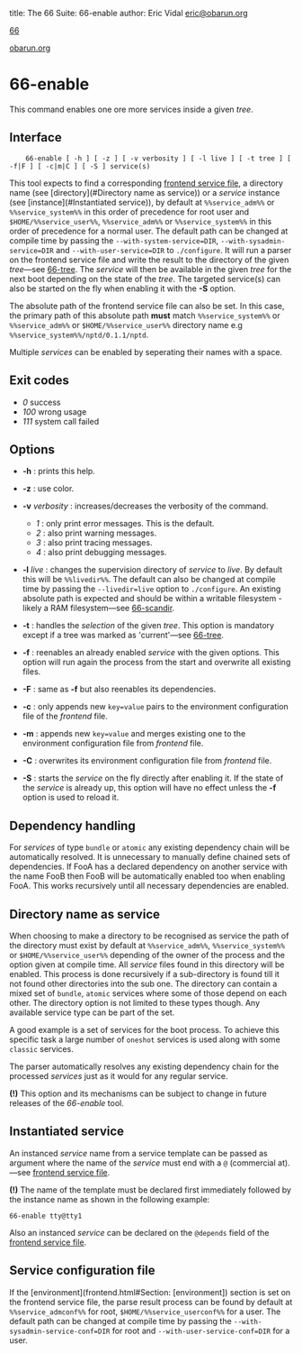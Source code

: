 title: The 66 Suite: 66-enable
author: Eric Vidal <eric@obarun.org>

[66](index.html)

[obarun.org](https://web.obarun.org)

# 66-enable

This command enables one ore more services inside a given *tree*.

## Interface

```
    66-enable [ -h ] [ -z ] [ -v verbosity ] [ -l live ] [ -t tree ] [ -f|F ] [ -c|m|C ] [ -S ] service(s)
```

This tool expects to find a corresponding [frontend service file](frontend.html), a directory name (see [directory](#Directory name as service)) or a *service* instance (see [instance](#Instantiated service)), by default at `%%service_adm%%` or `%%service_system%%` in this order of precedence for root user and `$HOME/%%service_user%%`, `%%service_adm%%` or `%%service_system%%` in this order of precedence for a normal user. The default path can be changed at compile time by passing the `--with-system-service=DIR`, `--with-sysadmin-service=DIR` and `--with-user-service=DIR` to `./configure`. It will run a parser on the frontend service file and write the result to the directory of the given *tree*—see [66-tree](66-tree.html). The *service* will then be available in the given *tree* for the next boot depending on the state of the *tree*. The targeted service(s) can also be started on the fly when enabling it with the **-S** option.

The absolute path of the frontend service file can also be set. In this case, the primary path of this absolute path **must** match `%%service_system%%` or `%%service_adm%%` or `$HOME/%%service_user%%` directory name e.g `%%service_system%%/nptd/0.1.1/nptd`.

Multiple *services* can be enabled by seperating their names with a space.

## Exit codes

- *0* success
- *100* wrong usage
- *111* system call failed

## Options

- **-h** : prints this help.

- **-z** : use color.

- **-v** *verbosity* : increases/decreases the verbosity of the command.
    * *1* : only print error messages. This is the default.
    * *2* : also print warning messages.
    * *3* : also print tracing messages.
    * *4* : also print debugging messages.

- **-l** *live* : changes the supervision directory of *service* to *live*. By default this will be `%%livedir%%`. The default can also be changed at compile time by passing the `--livedir=live` option to `./configure`. An existing absolute path is expected and should be within a writable filesystem - likely a RAM filesystem—see [66-scandir](66-scandir.html).

- **-t** : handles the *selection* of the given *tree*. This option is mandatory except if a tree was marked as 'current'—see [66-tree](66-tree.html).

- **-f** : reenables an already enabled *service* with the given options. This option will run again the process from the start and overwrite all existing files.

- **-F** : same as **-f** but also reenables its dependencies. 

- **-c** : only appends new `key=value` pairs to the environment configuration file of the *frontend* file.

- **-m** : appends new `key=value` and merges existing one to the environment configuration file from *frontend* file.

- **-C** : overwrites its environment configuration file from *frontend* file.

- **-S** : starts the *service* on the fly directly after enabling it. If the state of the *service* is already up, this option will have no effect unless the **-f** option is used to reload it.

## Dependency handling

For *services* of type `bundle` or `atomic` any existing dependency chain will be automatically resolved. It is unnecessary to manually define chained sets of dependencies. If FooA has a declared dependency on another service with the name FooB then FooB will be automatically enabled too when enabling FooA. This works recursively until all necessary dependencies are enabled.

## Directory name as service

When choosing to make a directory to be recognised as service the path of the directory must exist by default at `%%service_adm%%`, `%%service_system%%` or `$HOME/%%service_user%%` depending of the owner of the process and the option given at compile time. All *service* files found in this directory will be enabled. This process is done recursively if a sub-directory is found till it not found other directories into the sub one. The directory can contain a mixed set of `bundle`, `atomic` services where some of those depend on each other. The directory option is not limited to these types though. Any available service type can be part of the set.

A good example is a set of services for the boot process. To achieve this specific task a large number of `oneshot` services is used along with some `classic` services.

The parser automatically resolves any existing dependency chain for the processed *services* just as it would for any regular service.

**(!)** This option and its mechanisms can be subject to change in future releases of the *66-enable* tool.

## Instantiated service

An instanced *service* name from a service template can be passed as argument where the name of the *service* must end with a `@` (commercial at).—see [frontend service file](frontend.html).

**(!)** The name of the template must be declared first immediately followed by the instance name as shown in the following example:

```
66-enable tty@tty1
```

Also an instanced *service* can be declared on the `@depends` field of the [frontend service file](frontend.html).

## Service configuration file

If the [environment](frontend.html#Section: [environment]) section is set on the frontend service file, the parse result process can be found by default at `%%service_admconf%%` for root, `$HOME/%%service_userconf%%` for a user. The default path can be changed at compile time by passing the `--with-sysadmin-service-conf=DIR` for root and `--with-user-service-conf=DIR` for a user.
